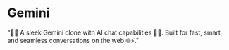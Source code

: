 # Gemini
"🧠✨ A sleek Gemini clone with AI chat capabilities 🤖💬. Built for fast, smart, and seamless conversations on the web 🌐⚡."
